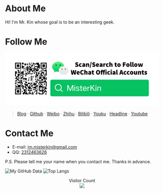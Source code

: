 # About Me
Hi! I'm Mr. Kin whose goal is to be an interesting geek.

# Follow Me
![Search to Follow WeChat Official Accounts: MisterKin](./wechat_official_accounts_en.webp "Scan/Search to Follow WeChat Official Accounts: MisterKin")

> [Blog][] · [Github][] · [Weibo][] · [Zhihu][] · [Bilibili][] · [Youku][] · [Headline][] · [Youtube][]

[Blog]: https://mister-kin.github.io
[Github]: https://github.com/mister-kin
[Weibo]: https://weibo.com/6270111192/profile?topnav=1&wvr=6&is_all=1
[Bilibili]: http://space.bilibili.com/17025250?
[Youku]: http://i.youku.com/i/UNjA3MTk5Mjgw?spm=a2hzp.8253869.0.0
[Youtube]: https://www.youtube.com/channel/UCNhtdG6whC5mlRDkrhQ0wLA?view_as=public
[Headline]: https://www.toutiao.com/c/user/835254071079053/#mid=1663279303982091
[Zhihu]: https://www.zhihu.com/people/drwu-94

# Contact Me
- E-mail: im.misterkin@gmail.com
- QQ: [2312463626](tencent://AddContact/?fromId=45&fromSubId=1&subcmd=all&uin=2312463626&website=www.oicqzone.com)

P.S. Please tell me your name when you contact me. Thanks in advance.

![My GitHub Data](https://github-readme-stats.vercel.app/api?username=Mister-Kin) ![Top Langs](https://github-readme-stats.vercel.app/api/top-langs/?username=Mister-Kin&layout=compact)

<p align="center">
  Visitor Count<br>
  <img src="https://profile-counter.glitch.me/Mister-Kin/count.svg" />
</p>
